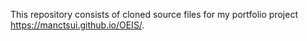 This repository consists of cloned source files for my portfolio project https://manctsui.github.io/OEIS/.
